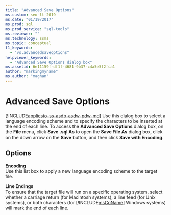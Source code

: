 ```yaml
---
title: "Advanced Save Options"
ms.custom: seo-lt-2019
ms.date: "01/19/2017"
ms.prod: sql
ms.prod_service: "sql-tools"
ms.reviewer: ""
ms.technology: ssms
ms.topic: conceptual
f1_keywords: 
  - "vs.advancedsaveoptions"
helpviewer_keywords: 
  - "Advanced Save Options dialog box"
ms.assetid: 6e11159f-df1f-4681-9b37-c4a5e5f2fca1
author: "markingmyname"
ms.author: "maghan"
---
```

# Advanced Save Options
[!INCLUDE[appliesto-ss-asdb-asdw-pdw-md](../../includes/appliesto-ss-asdb-asdw-pdw-md.md)]
Use this dialog box to select a language encoding scheme and to specify the characters to be inserted at the end of each line. To access the **Advanced Save Options** dialog box, on the **File** menu, click **Save** <query name>**.sql As** to open the **Save File As** dialog box, click on the down arrow on the **Save** button, and then click **Save with Encoding**.  
  
## Options  
**Encoding**  
Use this list box to apply a new language encoding scheme to the target file.  
  
**Line Endings**  
To ensure that the target file will run on a specific operating system, select whether a carriage return (for Macintosh systems), a line feed (for Unix systems), or both characters (for [!INCLUDE[msCoName](../../includes/msconame_md.md)] Windows systems) will mark the end of each line.  
  
